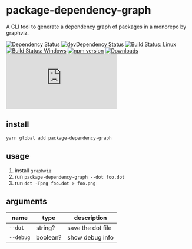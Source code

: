 # package-dependency-graph

A CLI tool to generate a dependency graph of packages in a monorepo by graphviz.

[![Dependency Status](https://david-dm.org/plantain-00/package-dependency-graph.svg)](https://david-dm.org/plantain-00/package-dependency-graph)
[![devDependency Status](https://david-dm.org/plantain-00/package-dependency-graph/dev-status.svg)](https://david-dm.org/plantain-00/package-dependency-graph#info=devDependencies)
[![Build Status: Linux](https://travis-ci.org/plantain-00/package-dependency-graph.svg?branch=master)](https://travis-ci.org/plantain-00/package-dependency-graph)
[![Build Status: Windows](https://ci.appveyor.com/api/projects/status/github/plantain-00/package-dependency-graph?branch=master&svg=true)](https://ci.appveyor.com/project/plantain-00/package-dependency-graph/branch/master)
[![npm version](https://badge.fury.io/js/package-dependency-graph.svg)](https://badge.fury.io/js/package-dependency-graph)
[![Downloads](https://img.shields.io/npm/dm/package-dependency-graph.svg)](https://www.npmjs.com/package/package-dependency-graph)
[![type-coverage](https://img.shields.io/badge/dynamic/json.svg?label=type-coverage&prefix=%E2%89%A5&suffix=%&query=$.typeCoverage.atLeast&uri=https%3A%2F%2Fraw.githubusercontent.com%2Fplantain-00%2Fpackage-dependency-graph%2Fmaster%2Fpackage.json)](https://github.com/plantain-00/package-dependency-graph)

## install

`yarn global add package-dependency-graph`

## usage

1. install `graphviz`
2. run `package-dependency-graph --dot foo.dot`
3. run `dot -Tpng foo.dot > foo.png`

## arguments

name | type | description
--- | --- | ---
`--dot` | string? | save the dot file
`--debug` | boolean? | show debug info
